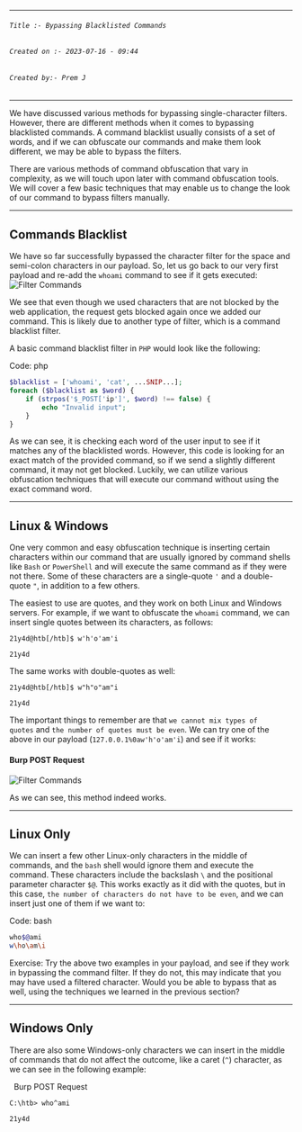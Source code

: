 
***
###### `Title :- Bypassing Blacklisted Commands`
###### `Created on :- 2023-07-16 - 09:44`
###### `Created by:- Prem J`
***

We have discussed various methods for bypassing single-character filters. However, there are different methods when it comes to bypassing blacklisted commands. A command blacklist usually consists of a set of words, and if we can obfuscate our commands and make them look different, we may be able to bypass the filters.

There are various methods of command obfuscation that vary in complexity, as we will touch upon later with command obfuscation tools. We will cover a few basic techniques that may enable us to change the look of our command to bypass filters manually.

---

## Commands Blacklist

We have so far successfully bypassed the character filter for the space and semi-colon characters in our payload. So, let us go back to our very first payload and re-add the `whoami` command to see if it gets executed: ![Filter Commands](https://academy.hackthebox.com/storage/modules/109/cmdinj_filters_commands_1.jpg)

We see that even though we used characters that are not blocked by the web application, the request gets blocked again once we added our command. This is likely due to another type of filter, which is a command blacklist filter.

A basic command blacklist filter in `PHP` would look like the following:

Code: php

```php
$blacklist = ['whoami', 'cat', ...SNIP...];
foreach ($blacklist as $word) {
    if (strpos('$_POST['ip']', $word) !== false) {
        echo "Invalid input";
    }
}
```

As we can see, it is checking each word of the user input to see if it matches any of the blacklisted words. However, this code is looking for an exact match of the provided command, so if we send a slightly different command, it may not get blocked. Luckily, we can utilize various obfuscation techniques that will execute our command without using the exact command word.

---

## Linux & Windows

One very common and easy obfuscation technique is inserting certain characters within our command that are usually ignored by command shells like `Bash` or `PowerShell` and will execute the same command as if they were not there. Some of these characters are a single-quote `'` and a double-quote `"`, in addition to a few others.

The easiest to use are quotes, and they work on both Linux and Windows servers. For example, if we want to obfuscate the `whoami` command, we can insert single quotes between its characters, as follows:

```shell-session
21y4d@htb[/htb]$ w'h'o'am'i

21y4d
```

The same works with double-quotes as well:

```shell-session
21y4d@htb[/htb]$ w"h"o"am"i

21y4d
```

The important things to remember are that `we cannot mix types of quotes` and `the number of quotes must be even`. We can try one of the above in our payload (`127.0.0.1%0aw'h'o'am'i`) and see if it works:

#### Burp POST Request

![Filter Commands](https://academy.hackthebox.com/storage/modules/109/cmdinj_filters_commands_2.jpg)

As we can see, this method indeed works.

---

## Linux Only

We can insert a few other Linux-only characters in the middle of commands, and the `bash` shell would ignore them and execute the command. These characters include the backslash `\` and the positional parameter character `$@`. This works exactly as it did with the quotes, but in this case, `the number of characters do not have to be even`, and we can insert just one of them if we want to:

Code: bash

```bash
who$@ami
w\ho\am\i
```

Exercise: Try the above two examples in your payload, and see if they work in bypassing the command filter. If they do not, this may indicate that you may have used a filtered character. Would you be able to bypass that as well, using the techniques we learned in the previous section?

---

## Windows Only

There are also some Windows-only characters we can insert in the middle of commands that do not affect the outcome, like a caret (`^`) character, as we can see in the following example:

  Burp POST Request

```cmd-session
C:\htb> who^ami

21y4d
```